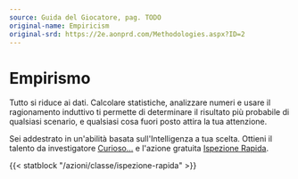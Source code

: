 ```yaml
---
source: Guida del Giocatore, pag. TODO
original-name: Empiricism
original-srd: https://2e.aonprd.com/Methodologies.aspx?ID=2
---
```


# Empirismo

Tutto si riduce ai dati. Calcolare statistiche, analizzare numeri e usare il
ragionamento induttivo ti permette di determinare il risultato più probabile di
qualsiasi scenario, e qualsiasi cosa fuori posto attira la tua attenzione.

Sei addestrato in un'abilità basata sull'Intelligenza a tua scelta. Ottieni il
talento da investigatore [Curioso...](/talenti/investigatore/curioso...) e
l'azione gratuita [Ispezione Rapida](/azioni/classe/ispezione-rapida).

{{< statblock "/azioni/classe/ispezione-rapida" >}}
